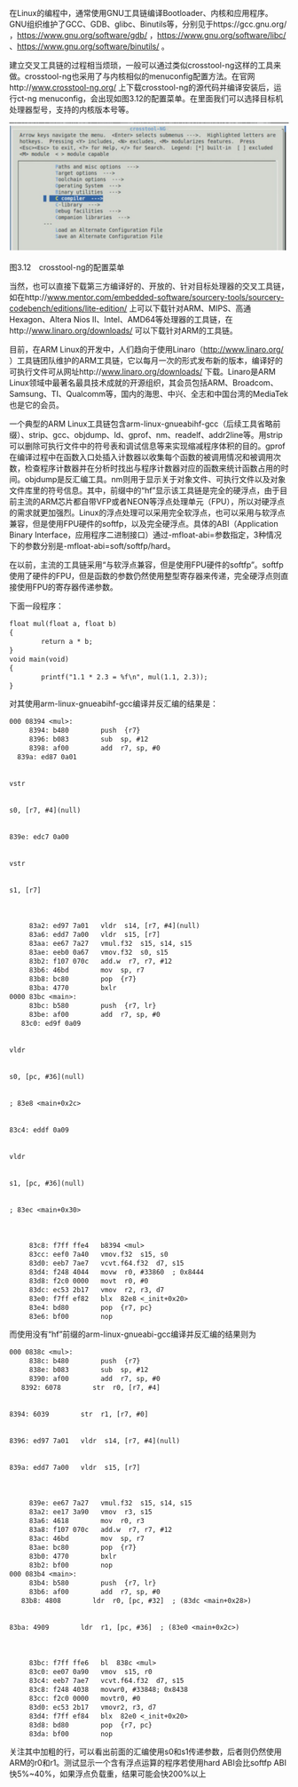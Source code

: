 在Linux的编程中，通常使用GNU工具链编译Bootloader、内核和应用程序。GNU组织维护了GCC、GDB、glibc、Binutils等，分别见于https://gcc.gnu.org/ ，https://www.gnu.org/software/gdb/ ，https://www.gnu.org/software/libc/ 、https://www.gnu.org/software/binutils/ 。

建立交叉工具链的过程相当烦琐，一般可以通过类似crosstool-ng这样的工具来做。crosstool-ng也采用了与内核相似的menuconfig配置方法。在官网http://www.crosstool-ng.org/ 上下载crosstool-ng的源代码并编译安装后，运行ct-ng menuconfig，会出现如图3.12的配置菜单。在里面我们可以选择目标机处理器型号，支持的内核版本号等。

![1742740211566](./figure/1742740211566.png)

图3.12　crosstool-ng的配置菜单

当然，也可以直接下载第三方编译好的、开放的、针对目标处理器的交叉工具链，如在http://www.mentor.com/embedded-software/sourcery-tools/sourcery-codebench/editions/lite-edition/ 上可以下载针对ARM、MIPS、高通Hexagon、Altera Nios II、Intel、AMD64等处理器的工具链，在http://www.linaro.org/downloads/ 可以下载针对ARM的工具链。

目前，在ARM Linux的开发中，人们趋向于使用Linaro（http://www.linaro.org/ ）工具链团队维护的ARM工具链，它以每月一次的形式发布新的版本，编译好的可执行文件可从网址http://www.linaro.org/downloads/ 下载。Linaro是ARM Linux领域中最著名最具技术成就的开源组织，其会员包括ARM、Broadcom、Samsung、TI、Qualcomm等，国内的海思、中兴、全志和中国台湾的MediaTek也是它的会员。

一个典型的ARM Linux工具链包含arm-linux-gnueabihf-gcc（后续工具省略前缀）、strip、gcc、objdump、ld、gprof、nm、readelf、addr2line等。用strip可以删除可执行文件中的符号表和调试信息等来实现缩减程序体积的目的。gprof在编译过程中在函数入口处插入计数器以收集每个函数的被调用情况和被调用次数，检查程序计数器并在分析时找出与程序计数器对应的函数来统计函数占用的时间。objdump是反汇编工具。nm则用于显示关于对象文件、可执行文件以及对象文件库里的符号信息。其中，前缀中的“hf”显示该工具链是完全的硬浮点，由于目前主流的ARM芯片都自带VFP或者NEON等浮点处理单元（FPU），所以对硬浮点的需求就更加强烈。Linux的浮点处理可以采用完全软浮点，也可以采用与软浮点兼容，但是使用FPU硬件的softfp，以及完全硬浮点。具体的ABI（Application Binary Interface，应用程序二进制接口）通过-mfloat-abi=参数指定，3种情况下的参数分别是-mfloat-abi=soft/softfp/hard。

在以前，主流的工具链采用“与软浮点兼容，但是使用FPU硬件的softfp”。softfp使用了硬件的FPU，但是函数的参数仍然使用整型寄存器来传递，完全硬浮点则直接使用FPU的寄存器传递参数。

下面一段程序：

```
float mul(float a, float b)
{
        return a * b;
}
void main(void)
{
        printf("1.1 * 2.3 = %f\n", mul(1.1, 2.3));
}
```

对其使用arm-linux-gnueabihf-gcc编译并反汇编的结果是：

```
000 08394 <mul>:
     8394: b480        push  {r7}
     8396: b083        sub  sp, #12
     8398: af00        add  r7, sp, #0
  839a: ed87 0a01


vstr


s0, [r7, #4](null)


839e: edc7 0a00


vstr


s1, [r7]



     83a2: ed97 7a01   vldr  s14, [r7, #4](null)
     83a6: edd7 7a00   vldr  s15, [r7]
     83aa: ee67 7a27   vmul.f32  s15, s14, s15
     83ae: eeb0 0a67   vmov.f32  s0, s15
     83b2: f107 070c   add.w  r7, r7, #12
     83b6: 46bd        mov  sp, r7
     83b8: bc80        pop  {r7}
     83ba: 4770        bxlr
0000 83bc <main>:
     83bc: b580        push  {r7, lr}
     83be: af00        add  r7, sp, #0
   83c0: ed9f 0a09


vldr


s0, [pc, #36](null)


; 83e8 <main+0x2c>


83c4: eddf 0a09


vldr


s1, [pc, #36](null)


; 83ec <main+0x30>



     83c8: f7ff ffe4   b8394 <mul>
     83cc: eef0 7a40   vmov.f32  s15, s0
     83d0: eeb7 7ae7   vcvt.f64.f32  d7, s15
     83d4: f248 4044   movw  r0, #33860  ; 0x8444
     83d8: f2c0 0000   movt  r0, #0
     83dc: ec53 2b17   vmov  r2, r3, d7
     83e0: f7ff ef82   blx  82e8 <_init+0x20>
     83e4: bd80        pop  {r7, pc}
     83e6: bf00        nop
```

而使用没有“hf”前缀的arm-linux-gnueabi-gcc编译并反汇编的结果则为

```
000 0838c <mul>:
     838c: b480        push  {r7}
     838e: b083        sub  sp, #12
     8390: af00        add  r7, sp, #0
   8392: 6078        str  r0, [r7, #4]


8394: 6039        str  r1, [r7, #0]


8396: ed97 7a01   vldr  s14, [r7, #4](null)


839a: edd7 7a00   vldr  s15, [r7]



     839e: ee67 7a27   vmul.f32  s15, s14, s15
     83a2: ee17 3a90   vmov  r3, s15
     83a6: 4618        mov  r0, r3
     83a8: f107 070c   add.w  r7, r7, #12
     83ac: 46bd        mov  sp, r7
     83ae: bc80        pop  {r7}
     83b0: 4770        bxlr
     83b2: bf00        nop
000 083b4 <main>:
     83b4: b580        push  {r7, lr}
     83b6: af00        add  r7, sp, #0
   83b8: 4808        ldr  r0, [pc, #32]  ; (83dc <main+0x28>)


83ba: 4909        ldr  r1, [pc, #36]  ; (83e0 <main+0x2c>)



     83bc: f7ff ffe6   bl  838c <mul>
     83c0: ee07 0a90   vmov  s15, r0
     83c4: eeb7 7ae7   vcvt.f64.f32  d7, s15
     83c8: f248 4038   movwr0, #33848; 0x8438
     83cc: f2c0 0000   movtr0, #0
     83d0: ec53 2b17   vmovr2, r3, d7
     83d4: f7ff ef84   blx  82e0 <_init+0x20>
     83d8: bd80        pop  {r7, pc}
     83da: bf00        nop
```

关注其中加粗的行，可以看出前面的汇编使用s0和s1传递参数，后者则仍然使用ARM的r0和r1。测试显示一个含有浮点运算的程序若使用hard ABI会比softfp ABI快5%~40%，如果浮点负载重，结果可能会快200%以上